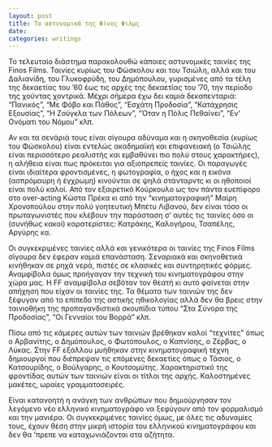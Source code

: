```yaml
---
layout: post
title: Τα αστυνομικά της Φίνος Φιλμς
date: 
categories: writings
---
```


Το τελευταίο διάστημα παρακολουθώ κάποιες αστυνομικές ταινίες της Finos Films. Ταινίες κυρίως του Φώσκολου και του Τσιώλη, αλλά και του Δαλιανίδη, του Γλυκοφρύδη, του Δημόπουλου, γυρισμένες από τα τέλη της δεκαετίας του ’60 έως τις αρχές της δεκαετίας του ’70, την περίοδο της χούντας χοντρικά. Μέχρι σήμερα έχω δει καμιά δεκαπενταριά: “Πανικός”, “Με Φόβο και Πάθος”, “Εσχάτη Προδοσία”, “Κατάχρησις Εξουσίας”, “Η Ζούγκλα των Πόλεων”, “Όταν η Πόλις Πεθαίνει”, “Εν’ Ονόματι του Νόμου” κλπ.

Αν και τα σενάριά τους είναι σίγουρα αδύναμα και η σκηνοθεσία (κυρίως του Φώσκολου) είναι εντελώς ακαδημαϊκή και επιφανειακή (ο Τσιώλης είναι περισσότερο ρεαλιστής και εμβαθύνει πιο πολύ στους χαρακτήρες), η αλήθεια είναι πως πρόκειται για αξιοπρεπείς ταινίες. Οι παραγωγές είναι ιδιαίτερα φροντισμένες, η φωτογραφία, ο ήχος και η εικόνα (ασπρόμαυρη ή έγχρωμη) κινούνται σε ψηλά στάνταρντς κι οι ηθοποιοί είναι πολύ καλοί. Από τον εξαιρετικό Κούρκουλο ως τον πάντα ευεπίφορο στο over-acting Κώστα Πρέκα κι από την “κινηματογραφική” Μαίρη Χρονοπούλου στην πολύ γοητευτική Μπέτυ Λιβανού, δεν είναι τόσο οι πρωταγωνιστές που κλέβουν την παράσταση σ’ αυτές τις ταινίες όσο οι (συνήθως κακοί) καρατερίστες: Κατράκης, Καλογήρου, Τσαπέλης, Αργύρης κα.

Οι συγκεκριμένες ταινίες αλλά και γενικότερα οι ταινίες της Finos Films σίγουρα δεν έφεραν καμιά επανάσταση. Σεναριακά και σκηνοθετικά κινήθηκαν σε ρηχά νερά, πιστές σε κλασικές και συντηρητικές φόρμες. Αναμφίβολα όμως προήγαγαν την τεχνική του κινηματογράφου στην χώρα μας. Η FF αναμφίβολα σεβόταν τον θεατή κι αυτό φαίνεται στην απήχηση που είχαν οι ταινίες της. Τα θέματα των ταινιών της δεν ξέφυγαν από το επίπεδο της αστικής ηθικολογίας αλλά δεν θα βρεις στην ταινιοθήκη της προπαγανδιστικά σκουπίδια τύπου “Στα Σύνορα της Προδοσίας”, “Οι Γενναίοι του Βορρά” κλπ.

Πίσω από τις κάμερες αυτών των ταινιών βρέθηκαν καλοί “τεχνίτες” όπως ο Αρβανίτης, ο Δημόπουλος, ο Φωτόπουλος, ο Καπνίσης, ο Ζέρβας, ο Λύκας. Στην FF εξάλλου μυήθηκαν στην κινηματογραφική τέχνη δημιουργοί που διέπρεψαν τις επόμενες δεκαετίες όπως ο Τάσιος, ο Κατσουρίδης, ο Βούλγαρης, ο Κουτσομύτης. Χαρακτηριστικό της φροντίδας αυτών των ταινιών είναι οι τίτλοι της αρχής. Καλοστημένες μακέτες, ωραίες γραμματοσειρές.

Είναι κατανοητή η ανάγκη των ανθρώπων που δημιούργησαν τον λεγόμενο νέο ελληνικό κινηματογράφο να ξεφύγουν από τον φορμαλισμό και την μανιέρα. Οι συγκεκριμένες ταινίες όμως, με όλες τις αδυναμίες τους, έχουν θέση στην μικρή ιστορία του ελληνικού κινηματογράφου και δεν θα ’πρεπε να καταχωνιάζονται στα αζήτητα.